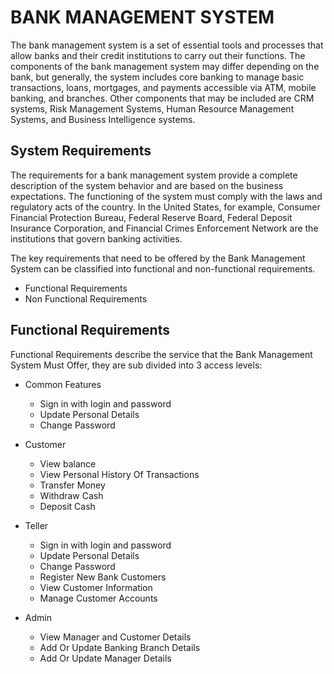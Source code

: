 # BANK MANAGEMENT SYSTEM

The bank management system is a set of essential tools and processes that allow banks and their credit institutions to carry out their functions. The components of the bank management system may differ depending on the bank, but generally, the system includes core banking to manage basic transactions, loans, mortgages, and payments accessible via ATM, mobile banking, and branches. Other components that may be included are CRM systems, Risk Management Systems, Human Resource Management Systems, and Business Intelligence systems.

## System Requirements
The requirements for a bank management system provide a complete description of the system behavior and are based on the business expectations. The functioning of the system must comply with the laws and regulatory acts of the country. In the United States, for example, Consumer Financial Protection Bureau, Federal Reserve Board, Federal Deposit Insurance Corporation, and Financial Crimes Enforcement Network are the institutions that govern banking activities.

The key requirements that need to be offered by the Bank Management System can be classified into functional and non-functional requirements.


- Functional Requirements
- Non Functional Requirements


## Functional Requirements

Functional Requirements describe the service that the Bank Management System Must Offer, they are sub divided into 3 access levels:
- Common Features
    * Sign in with login and password
    * Update Personal Details
    * Change Password

- Customer
    * View balance
    * View Personal History Of Transactions
    * Transfer Money
    * Withdraw Cash
    * Deposit Cash
- Teller
    * Sign in with login and password
    * Update Personal Details
    * Change Password
    * Register New Bank Customers
    * View Customer Information
    * Manage Customer Accounts
    
- Admin
    * View Manager and Customer Details
    * Add Or Update Banking Branch Details
    * Add Or Update Manager Details
